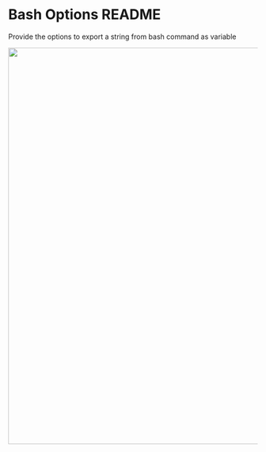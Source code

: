 # Bash Options README

Provide the options to export a string from bash command as variable


<img src="./static/demo.gif" width="800"/>